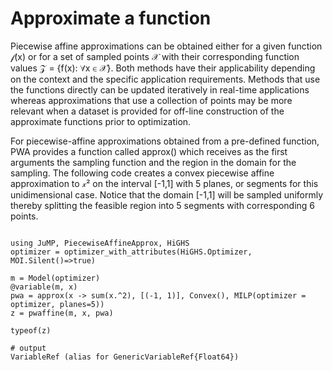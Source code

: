 # Approximate a function
Piecewise affine approximations can be obtained either for a given function 𝒻(x) or for a set of sampled points 𝒳 with their corresponding function values 𝒵 = {f(x): ∀x ∈ 𝒳}. Both methods have their applicability depending on the context and the specific application requirements. Methods that use the functions directly can be updated iteratively in real-time applications whereas approximations that use a collection of points may be more relevant when a dataset is provided for off-line construction of the approximate functions prior to optimization.


For piecewise-affine approximations obtained from a pre-defined function, PWA provides a function called approx() which receives as the first arguments the sampling function and the region in the domain for the sampling. The following code creates a convex piecewise affine approximation to 𝓍² on the interval [-1,1] with 5 planes, or segments for this unidimensional case. Notice that the domain [-1,1] will be sampled uniformly thereby splitting the feasible region into 5 segments with corresponding 6 points.
 
```jldoctest

using JuMP, PiecewiseAffineApprox, HiGHS
optimizer = optimizer_with_attributes(HiGHS.Optimizer, MOI.Silent()=>true)

m = Model(optimizer)
@variable(m, x)
pwa = approx(x -> sum(x.^2), [(-1, 1)], Convex(), MILP(optimizer = optimizer, planes=5))
z = pwaffine(m, x, pwa)

typeof(z)

# output
VariableRef (alias for GenericVariableRef{Float64})
```